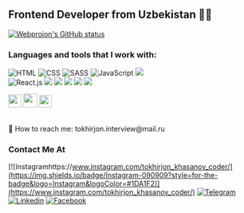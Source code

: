 ## Frontend Developer from Uzbekistan 👨‍💻
[![Webprojon's GitHub status ](https://github-readme-stats.vercel.app/api?username=Webprojon&show_icons=true&theme=dark)](https://github.com/Webprojon)

### Languages and tools that I work with:

![HTML](https://img.shields.io/badge/HTML5-E34F26?style=for-the-badge&logo=HTML5&logoColor=white&) ![CSS](https://img.shields.io/badge/CSS3-090909?style=for-the-badge&logo=CSS3&logoColor=1572B6) ![SASS](https://img.shields.io/badge/SASS-090909?style=for-the-badge&logo=SASS&logoColor=1572B6) 
![JavaScript](https://img.shields.io/badge/JavaScript-090909?style=for-the-badge&logo=JavaScript&logoColor=F7DF1E) <img src="https://camo.githubusercontent.com/970d31581631576cd3f49c6fb4f75faf129373cdc208526e8f64bae88c73c152/68747470733a2f2f696d672e736869656c64732e696f2f62616467652f2d426f6f7473747261702d3433303039383f7374796c653d666f722d7468652d6261646765266c6f676f3d426f6f747374726170266c6f676f436f6c6f723d7768697465"/> <br>![React.js](https://img.shields.io/badge/React-090909?style=for-the-badge&logo=React&logoColor=61DAFB)
<img src="https://camo.githubusercontent.com/709e211a1661cd63e675035bcba203faaa272d057887aee138e1c2d4f634c48b/68747470733a2f2f696d672e736869656c64732e696f2f62616467652f2d4669676d612d726762283234322c2037382c203330293f7374796c653d666f722d7468652d6261646765266c6f676f3d6669676d61266c6f676f436f6c6f723d7768697465"/>  <img src="https://camo.githubusercontent.com/cb3c8adf7b1a07a0236bf33802aa7919a64df5dd3a12e4b7f5bff214fba480dd/68747470733a2f2f696d672e736869656c64732e696f2f62616467652f2d52454143545f484f4f4b532d3332353061383f7374796c653d666f722d7468652d6261646765266c6f676f3d5245414354266c6f676f436f6c6f723d"/>  <img src="https://camo.githubusercontent.com/a4ca6b71d62aa6f56199242308ccb9619737bc6d78aeb0599ba5978866e72789/68747470733a2f2f696d672e736869656c64732e696f2f62616467652f2d52656163745f526f757465722d626c61636b3f7374796c653d666f722d7468652d6261646765266c6f676f3d72656163742d726f75746572266c6f676f436f6c6f723d6f72616e6765"/> <img src="https://camo.githubusercontent.com/324ecb8e3920e6c4826b60f2afd553c8a1b6ea87782030de0eaa65bb8c8b2919/68747470733a2f2f696d672e736869656c64732e696f2f62616467652f2d4769742d4630353033323f7374796c653d666f722d7468652d6261646765266c6f676f3d676974266c6f676f436f6c6f723d7768697465"/> <img src="https://camo.githubusercontent.com/9bceb931d755afc93679b5b7fbdffd68403e3c6bb78fe29d1de662cac4be014a/68747470733a2f2f696d672e736869656c64732e696f2f62616467652f2d4769746875622d626c61636b3f7374796c653d666f722d7468652d6261646765266c6f676f3d676974687562266c6f676f436f6c6f723d7768697465"/>

<code><img src="https://www.tutorialsteacher.com/Content/images/home/typescript.svg" width="26px"></code> 
<code><img src="https://cdn.freebiesupply.com/logos/large/2x/redux-logo-black-and-white.png" width="28px"></code>
<code><img src="https://miro.medium.com/max/325/0*tTvqxZBtyiDw3vVw.png" width="25px"></code>

<br />
 📨  How to reach me: tokhirjon.interview@mail.ru
 
 ### Contact Me At 
 
[![Instagramhttps://www.instagram.com/tokhirjon_khasanov_coder/](https://img.shields.io/badge/Instagram-090909?style=for-the-badge&logo=Instagram&logoColor=#1DA1F2)](https://www.instagram.com/tokhirjon_khasanov_coder/)  [![Telegram](https://img.shields.io/badge/Telegram-090909?style=for-the-badge&logo=Telegram&logoColor=#1DA1F2)](https://t.me/Reacterman) [![Linkedin](https://img.shields.io/badge/Linkedin-090909?style=for-the-badge&logo=Linkedin&logoColor=#1DA1F2)](https://www.linkedin.com/in/tokhirjon-khasanov/) [![Facebook](https://img.shields.io/badge/Facebook-090909?style=for-the-badge&logo=Facebook&logoColor=#1DA1F2)](https://www.facebook.com/profile.php?id=100077839704036)

